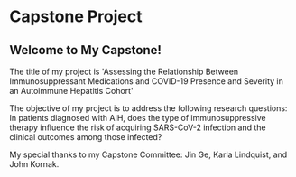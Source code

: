 # Capstone Project

## Welcome to My Capstone!

The title of my project is 'Assessing the Relationship Between Immunosuppressant Medications and COVID-19 Presence and Severity in an Autoimmune Hepatitis Cohort' 

The objective of my project is to address the following research questions:
In patients diagnosed with AIH, does the type of immunosuppressive therapy influence the risk of acquiring SARS-CoV-2 infection and the clinical outcomes among those infected?

My special thanks to my Capstone Committee: Jin Ge, Karla Lindquist, and John Kornak.


